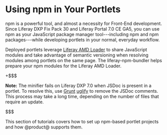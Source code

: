 # Using npm in Your Portlets [](id=using-npm-in-your-portlets)

npm is a powerful tool, and almost a necessity for Front-End development. Since 
Liferay DXP Fix Pack 30 and Liferay Portal 7.0 CE GA5, you can use npm as your 
JavaScript package manager tool---including npm and npm packages---while 
developing portlets in your normal, everyday workflow. 
 
Deployed portlets leverage 
[Liferay AMD Loader](/develop/tutorials/-/knowledge_base/7-0/liferay-amd-module-loader) 
to share JavaScript modules and take advantage of semantic versioning when 
resolving modules among portlets on the same page. The liferay-npm-bundler helps 
prepare your npm modules for the Liferay AMD Loader. 

+$$$

**Note:** The minifier fails on Liferay DXP 7.0 when JSDoc is present in a 
portlet. To resolve this, use 
[Grunt](https://gruntjs.com/getting-started) 
[uglify](https://www.npmjs.com/package/grunt-contrib-uglify) 
to remove the JSDoc comments. This process may take a long time, depending on 
the number of files that require an update. 

$$$

This section of tutorials covers how to set up npm-based portlet projects and 
how @product@ supports them.
